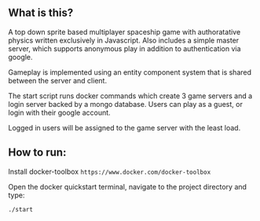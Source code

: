 ## What is this?
A top down sprite based multiplayer spaceship game with authoratative physics written exclusively in Javascript.
Also includes a simple master server, which supports anonymous play in addition to authentication via google.

Gameplay is implemented using an entity component system that is shared between the server and client. 

The start script runs docker commands which create 3 game servers and a login server backed by a mongo database. 
Users can play as a guest, or login with their google account.

Logged in users will be assigned to the game server with the least load.

## How to run:

Install docker-toolbox
`https://www.docker.com/docker-toolbox`

Open the docker quickstart terminal, navigate to the project directory and type:

`./start`
